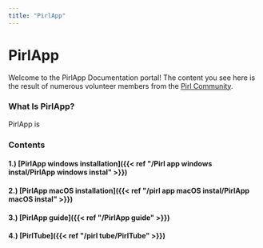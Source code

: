 ```yaml
---
title: "PirlApp"
---
```


# PirlApp

Welcome to the PirlApp Documentation portal!  The content you see here is the result of numerous volunteer members from the [Pirl Community](https://discord.gg/ZSAzcmn).

### What Is PirlApp?

PirlApp is 

### Contents

#### 1.) [PirlApp windows installation]({{< ref "/Pirl app windows instal/PirlApp windows instal" >}})
#### 2.) [PirlApp macOS installation]({{< ref "/pirl app macOS instal/PirlApp macOS instal" >}})
#### 3.) [PirlApp guide]({{< ref "/PirlApp guide" >}})
#### 4.) [PirlTube]({{< ref "/pirl tube/PirlTube" >}})
 

